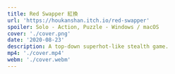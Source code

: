 ```yaml
---
title: Red Swapper 紅換
url: 'https://houkanshan.itch.io/red-swapper'
spoiler: Solo - Action, Puzzle - Windows / macOS
cover: './cover.png'
date: '2020-08-23'
description: A top-down superhot-like stealth game.
mp4: './cover.mp4'
webm: './cover.webm'
---
```

